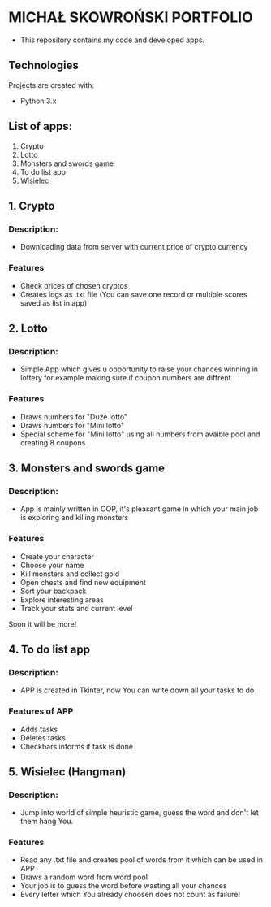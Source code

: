 # MICHAŁ SKOWROŃSKI PORTFOLIO
* This repository contains my code and developed apps.

## Technologies
Projects are created with:
* Python 3.x

## List of apps:
1. Crypto
2. Lotto
3. Monsters and swords game
4. To do list app
5. Wisielec 

## 1. Crypto

### Description:
* Downloading data from server with current price of crypto currency

### Features
* Check prices of chosen cryptos
* Creates logs as .txt file (You can save one record or multiple scores saved as list in app)


## 2. Lotto

### Description:
* Simple App which gives u opportunity to raise your chances winning in lottery for example making sure if coupon numbers are diffrent

### Features
* Draws numbers for "Duże lotto"
* Draws numbers for "Mini lotto"
* Special scheme for "Mini lotto" using all numbers from avaible pool and creating 8 coupons


## 3. Monsters and swords game

### Description:
* App is mainly written in OOP, it's pleasant game in which your main job is exploring and killing monsters

### Features
* Create your character
* Choose your name
* Kill monsters and collect gold
* Open chests and find new equipment
* Sort your backpack
* Explore interesting areas
* Track your stats and current level

Soon it will be more!


## 4. To do list app

### Description:
* APP is created in Tkinter, now You can write down all your tasks to do

### Features of APP
* Adds tasks
* Deletes tasks
* Checkbars informs if task is done


## 5. Wisielec (Hangman)

### Description:
* Jump into world of simple heuristic game, guess the word and don't let them hang You.

### Features
* Read any .txt file and creates pool of words from it which can be used in APP
* Draws a random word from word pool
* Your job is to guess the word before wasting all your chances
* Every letter which You already choosen does not count as failure!
